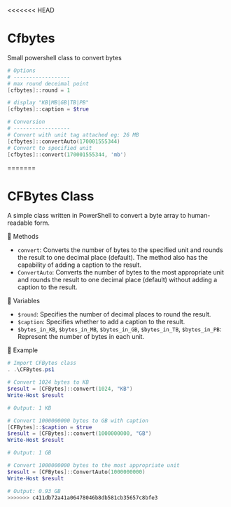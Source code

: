 <<<<<<< HEAD
# Cfbytes

Small powershell class to convert bytes 

```powershell
# Options
# ------------------
# max round deceimal point
[cfbytes]::round = 1

# display "KB|MB|GB|TB|PB"
[cfbytes]::caption = $true 

```



```powershell
# Conversion
# ------------------
# Convert with unit tag attached eg: 26 MB
[cfbytes]::convertAuto(170001555344)
# Convert to specified unit
[cfbytes]::convert(170001555344, 'mb')
```
=======
# CFBytes Class

A simple class written in PowerShell to convert a byte array to human-readable form.

:floppy_disk: Methods
- `convert`: Converts the number of bytes to the specified unit and rounds the result to one decimal place (default). The method also has the capability of adding a caption to the result.
- `ConvertAuto`: Converts the number of bytes to the most appropriate unit and rounds the result to one decimal place (default) without adding a caption to the result.

:scroll: Variables
- `$round`: Specifies the number of decimal places to round the result.
- `$caption`: Specifies whether to add a caption to the result.
- `$bytes_in_KB`, `$bytes_in_MB`, `$bytes_in_GB`, `$bytes_in_TB`, `$bytes_in_PB`: Represent the number of bytes in each unit.

:pencil: Example

```powershell
# Import CFBytes class
. .\CFBytes.ps1

# Convert 1024 bytes to KB
$result = [CFBytes]::convert(1024, "KB")
Write-Host $result

# Output: 1 KB

# Convert 1000000000 bytes to GB with caption
[CFBytes]::$caption = $true
$result = [CFBytes]::convert(1000000000, "GB")
Write-Host $result

# Output: 1 GB

# Convert 1000000000 bytes to the most appropriate unit
$result = [CFBytes]::ConvertAuto(1000000000)
Write-Host $result

# Output: 0.93 GB
>>>>>>> c411db72a41a06478046b8db581cb35657c8bfe3
